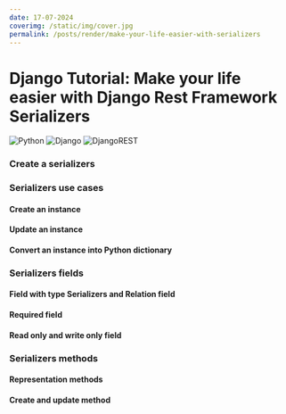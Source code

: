```yaml
---
date: 17-07-2024
coverimg: /static/img/cover.jpg
permalink: /posts/render/make-your-life-easier-with-serializers
---
```


# Django Tutorial: Make your life easier with Django Rest Framework Serializers

![Python](https://img.shields.io/badge/python-3670A0?style=for-the-badge&logo=python&logoColor=ffdd54)
![Django](https://img.shields.io/badge/django-%23092E20.svg?style=for-the-badge&logo=django&logoColor=white)
![DjangoREST](https://img.shields.io/badge/DJANGO-REST-ff1709?style=for-the-badge&logo=django&logoColor=white&color=ff1709&labelColor=gray)

### Create a serializers
### Serializers use cases
#### Create an instance
#### Update an instance
#### Convert an instance into Python dictionary
### Serializers fields
#### Field with type Serializers and Relation field
#### Required field
#### Read only and write only field
### Serializers methods
#### Representation methods
#### Create and update method

